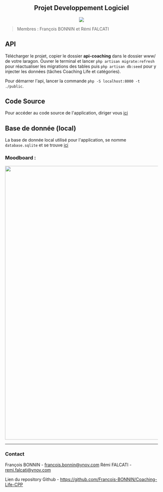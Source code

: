 <center> <h2> Projet Developpement Logiciel </h2> </center>
<center><img src="https://cdn.discordapp.com/attachments/522143202426224654/848563342812774450/unknown.png"></center>

> Membres : François BONNIN et Rémi FALCATI

## API

Télécharger le projet, copier le dossier **api-coaching** dans le dossier www/ de votre laragon.
Ouvrer le terminal et lancer `php artisan migrate:refresh` pour réactualiser les migrations des tables puis `php artisan db:seed` pour y injecter les données (tâches Coaching Life et catégories).

Pour démarrer l'api, lancer la commande `php -S localhost:8000 -t ./public`.


## Code Source

Pour accéder au code source de l'application, diriger vous [ici](https://github.com/Francois-BONNIN/Coaching-Life-CPP/tree/main/ToDoList)


## Base de donnée (local)

La base de donnée local utilisé pour l'application, se nomme `database.sqlite` et se trouve [ici](https://github.com/Francois-BONNIN/Coaching-Life-CPP/tree/main/build-ToDoList-Desktop_Qt_5_15_2_MinGW_64_bit-Debug)

### Moodboard :

<img src="https://media.discordapp.net/attachments/522143202426224654/838509180578693170/unknown.png" width="900px">

---

### Contact

François BONNIN - francois.bonnin@ynov.com
Rémi FALCATI - remi.falcati@ynov.com

Lien du repository Github - https://github.com/Francois-BONNIN/Coaching-Life-CPP